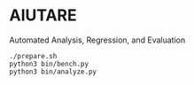 # AIUTARE
Automated Analysis, Regression, and Evaluation

```
./prepare.sh
python3 bin/bench.py
python3 bin/analyze.py
```
